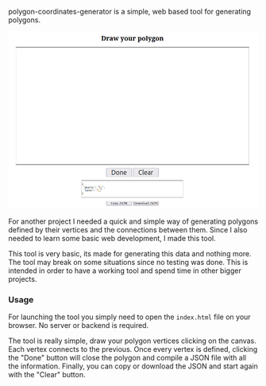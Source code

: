 polygon-coordinates-generator is a simple, web based tool for generating polygons.

![tool screenshot](images/tool.png)

For another project I needed a quick and simple way of generating polygons defined by their vertices and the connections between them.
Since I also needed to learn some basic web development, I made this tool.

This tool is very basic, its made for generating this data and nothing more.
The tool may break on some situations since no testing was done.
This is intended in order to have a working tool and spend time in other bigger projects. 

### Usage

For launching the tool you simply need to open the `index.html` file on your browser.
No server or backend is required.

The tool is really simple, draw your polygon vertices clicking on the canvas.
Each vertex connects to the previous.
Once every vertex is defined, clicking the "Done" button will close the polygon and compile a JSON file with all the information.
Finally, you can copy or download the JSON and start again with the "Clear" button.

